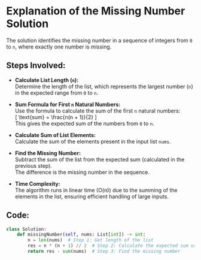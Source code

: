 # Explanation of the Missing Number Solution

The solution identifies the missing number in a sequence of integers from `0` to `n`, where exactly one number is missing.

## Steps Involved:

- **Calculate List Length (`n`):**  
  Determine the length of the list, which represents the largest number (`n`) in the expected range from `0` to `n`.

- **Sum Formula for First `n` Natural Numbers:**  
  Use the formula to calculate the sum of the first `n` natural numbers:  
  \[
  \text{sum} = \frac{n(n + 1)}{2}
  \]  
  This gives the expected sum of the numbers from `0` to `n`.

- **Calculate Sum of List Elements:**  
  Calculate the sum of the elements present in the input list `nums`.

- **Find the Missing Number:**  
  Subtract the sum of the list from the expected sum (calculated in the previous step).  
  The difference is the missing number in the sequence.

- **Time Complexity:**  
  The algorithm runs in linear time \(O(n)\) due to the summing of the elements in the list, ensuring efficient handling of large inputs.

## Code:

```python
class Solution:
    def missingNumber(self, nums: List[int]) -> int:
        n = len(nums)  # Step 1: Get length of the list
        res = n * (n + 1) // 2  # Step 2: Calculate the expected sum using the formula
        return res - sum(nums)  # Step 3: Find the missing number
